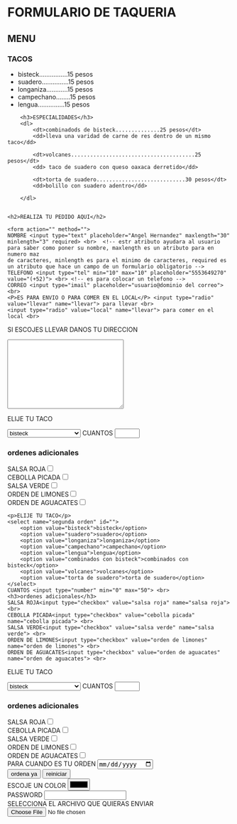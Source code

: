 <!DOCTYPE html>
<html lang="en">
<head>
    <meta charset="UTF-8">
    <meta http-equiv="X-UA-Compatible" content="IE=edge">
    <meta name="viewport" content="width=device-width, initial-scale=1.0">
    <title>formularios</title>
    <!-- los uso de los formularios son los siguientes: -->
    <!-- + recibirlos por correo electronico -->
    <!-- + modificar mi pagina web -->
    <!-- + mandar los datos a una base de datos -->
</head>
<body>
    <h1>FORMULARIO DE TAQUERIA</h1>
    <h2>MENU</h2>
    <h3>TACOS</h3>
    <ul>
        <li>bisteck................15 pesos</li>
        <li>suadero...............15 pesos</li>
        <li>longaniza............15 pesos</li>
        <li>campechano........15 pesos</li>
        <li>lengua...............15 pesos</li>
    </ul>
        
        <h3>ESPECIALIDADES</h3>
        <dl>
            <dt>combinadods de bisteck..............25 pesos</dt>
            <dd>lleva una varidad de carne de res dentro de un mismo taco</dd>
            
            <dt>volcanes.......................................25 pesos</dt>
            <dd> taco de suadero con queso oaxaca derretido</dd>
            
            <dt>torta de suadero............................30 pesos</dt>
            <dd>bolillo con suadero adentro</dd>
            
        </dl>
        

    <h2>REALIZA TU PEDIDO AQUI</h2>
    
    <form action="" method="">
    NOMBRE <input type="text" placeholder="Angel Hernandez" maxlength="30" minlength="3" required> <br>  <!-- estr atributo ayudara al usuario para saber como poner su nombre, maxlength es un atributo para en numero maz
    de caracteres, minlength es para el minimo de caracteres, required es un atributo que hace un campo de un formulario obligatorio -->    
    TELEFONO <input type="tel" min="10" max="10" placeholder="5553649270" value="(+52)"> <br> <!-- es para colocar un telefono -->
    CORREO <input type="imail" placeholder="usuario@dominio del correo"> <br>
    <P>ES PARA ENVIO O PARA COMER EN EL LOCAL</P> <input type="radio" value="llevar" name="llevar"> para llevar <br>
    <input type="radio" value="local" name="llevar"> para comer en el local <br>
<!-- el value me dice que escojio y el name me dice como se llama la pregunta -->
<p>SI ESCOJES LLEVAR DANOS TU DIRECCION</p> <textarea name="direccion" id="" cols="30" rows="10"></textarea placeholder="calle, numero, colonia, CP, alcaldia"> <br>
    <p>ELIJE TU TACO</p>
    <select name="primera orden" id="">
        <option value="bisteck">bisteck</option>
        <option value="suadero">suadero</option>
        <option value="longaniza">longaniza</option>
        <option value="campechano">campechano</option>
        <option value="lengua">lengua</option>
        <option value="combinados con bisteck">combinados con bisteck</option>
        <option value="volcanes">volcanes</option>
        <option value="torta de suadero">torta de suadero</option>
    </select> 
    CUANTOS <input type="number" min="0" max="50"> <br>
    <h3>ordenes adicionales</h3>
    SALSA ROJA<input type="checkbox" value="salsa roja" name="salsa roja"> <br>
    CEBOLLA PICADA<input type="checkbox" value="cebolla picada" name="cebolla picada"> <br>
    SALSA VERDE<input type="checkbox" value="salsa verde" name="salsa verde"> <br>
    ORDEN DE LIMONES<input type="checkbox" value="orden de limones" name="orden de limones"> <br>
    ORDEN DE AGUACATES<input type="checkbox" value="orden de aguacates" name="orden de aguacates"> <br>

    <p>ELIJE TU TACO</p>
    <select name="segunda orden" id="">
        <option value="bisteck">bisteck</option>
        <option value="suadero">suadero</option>
        <option value="longaniza">longaniza</option>
        <option value="campechano">campechano</option>
        <option value="lengua">lengua</option>
        <option value="combinados con bisteck">combinados con bisteck</option>
        <option value="volcanes">volcanes</option>
        <option value="torta de suadero">torta de suadero</option>
    </select> 
    CUANTOS <input type="number" min="0" max="50"> <br>
    <h3>ordenes adicionales</h3>
    SALSA ROJA<input type="checkbox" value="salsa roja" name="salsa roja"> <br>
    CEBOLLA PICADA<input type="checkbox" value="cebolla picada" name="cebolla picada"> <br>
    SALSA VERDE<input type="checkbox" value="salsa verde" name="salsa verde"> <br>
    ORDEN DE LIMONES<input type="checkbox" value="orden de limones" name="orden de limones"> <br>
    ORDEN DE AGUACATES<input type="checkbox" value="orden de aguacates" name="orden de aguacates"> <br>

   <p>ELIJE TU TACO</p>
    <select name="tercera orden" id="">
        <option value="bisteck">bisteck</option>
        <option value="suadero">suadero</option>
        <option value="longaniza">longaniza</option>
        <option value="campechano">campechano</option>
        <option value="lengua">lengua</option>
        <option value="combinados con bisteck">combinados con bisteck</option>
        <option value="volcanes">volcanes</option>
        <option value="torta de suadero">torta de suadero</option>
    </select> 
    CUANTOS <input type="number" min="0" max="50"> <br>
    <h3>ordenes adicionales</h3>
    SALSA ROJA<input type="checkbox" value="salsa roja" name="salsa roja"> <br>
    CEBOLLA PICADA<input type="checkbox" value="cebolla picada" name="cebolla picada"> <br>
    SALSA VERDE<input type="checkbox" value="salsa verde" name="salsa verde"> <br>
    ORDEN DE LIMONES<input type="checkbox" value="orden de limones" name="orden de limones"> <br>
    ORDEN DE AGUACATES<input type="checkbox" value="orden de aguacates" name="orden de aguacates"> <br>
    PARA CUANDO ES TU ORDEN <input type="date" min="19/11/2022" max="31/12/2022"> <br>
    <input type="submit" value="ordena ya"> <input type="reset" value="reiniciar">
<!-- el atributo reset es para limpiar la orden y empezar de nuevo -->
</form>
<!-- otros caracteristicas de los formatos -->
<form action="color">
     ESCOJE UN COLOR <input type="color"> <br>
     PASSWORD <input type="password"> <br>
     SELECCIONA EL ARCHIVO QUE QUIERAS ENVIAR <input type="file"> <br>
     

</form>
</body>
</html>
